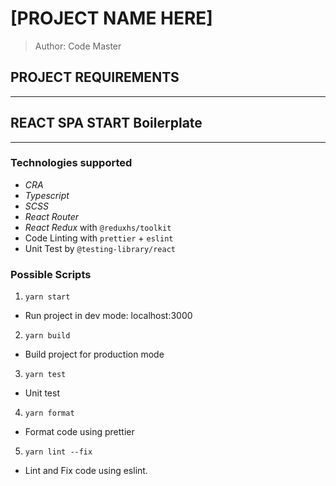 # [PROJECT NAME HERE]

> Author: Code Master

## PROJECT REQUIREMENTS

---

## REACT SPA START Boilerplate

---

### Technologies supported

- _CRA_
- _Typescript_
- _SCSS_
- _React Router_
- _React Redux_ with `@reduxhs/toolkit`
- Code Linting with `prettier` + `eslint`
- Unit Test by `@testing-library/react`

### Possible Scripts

1. `yarn start`

- Run project in dev mode: localhost:3000

2. `yarn build`

- Build project for production mode

3. `yarn test`

- Unit test

4. `yarn format`

- Format code using prettier

5. `yarn lint --fix`

- Lint and Fix code using eslint.
